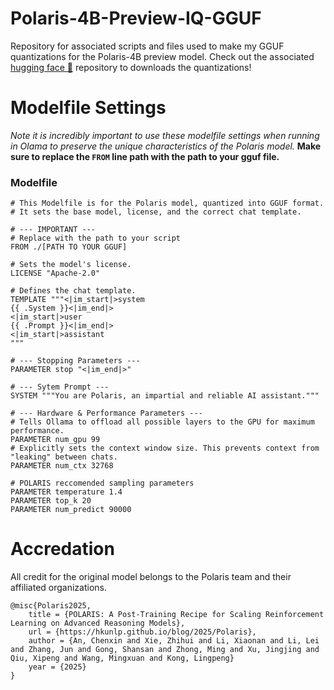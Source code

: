 # Polaris-4B-Preview-IQ-GGUF
Repository for associated scripts and files used to make my GGUF quantizations for the Polaris-4B preview model. Check out the associated [hugging face 🤗](https://huggingface.co/dzur658/Polaris-4B-Preview-IQ-GGUF) repository to downloads the quantizations!

# Modelfile Settings
*Note it is incredibly important to use these modelfile settings when running in Olama to preserve the unique characteristics of the Polaris model.*
**Make sure to replace the `FROM` line path with the path to your gguf file.**

### Modelfile
```
# This Modelfile is for the Polaris model, quantized into GGUF format.
# It sets the base model, license, and the correct chat template.

# --- IMPORTANT ---
# Replace with the path to your script
FROM ./[PATH TO YOUR GGUF]

# Sets the model's license.
LICENSE "Apache-2.0"

# Defines the chat template.
TEMPLATE """<|im_start|>system
{{ .System }}<|im_end|>
<|im_start|>user
{{ .Prompt }}<|im_end|>
<|im_start|>assistant
"""

# --- Stopping Parameters ---
PARAMETER stop "<|im_end|>"

# --- Sytem Prompt ---
SYSTEM """You are Polaris, an impartial and reliable AI assistant."""

# --- Hardware & Performance Parameters ---
# Tells Ollama to offload all possible layers to the GPU for maximum performance.
PARAMETER num_gpu 99
# Explicitly sets the context window size. This prevents context from "leaking" between chats.
PARAMETER num_ctx 32768

# POLARIS reccomended sampling parameters
PARAMETER temperature 1.4
PARAMETER top_k 20
PARAMETER num_predict 90000
```

# Accredation
All credit for the original model belongs to the Polaris team and their affiliated organizations.
```
@misc{Polaris2025,
    title = {POLARIS: A Post-Training Recipe for Scaling Reinforcement Learning on Advanced Reasoning Models},
    url = {https://hkunlp.github.io/blog/2025/Polaris},
    author = {An, Chenxin and Xie, Zhihui and Li, Xiaonan and Li, Lei and Zhang, Jun and Gong, Shansan and Zhong, Ming and Xu, Jingjing and Qiu, Xipeng and Wang, Mingxuan and Kong, Lingpeng}
    year = {2025}
}
```

